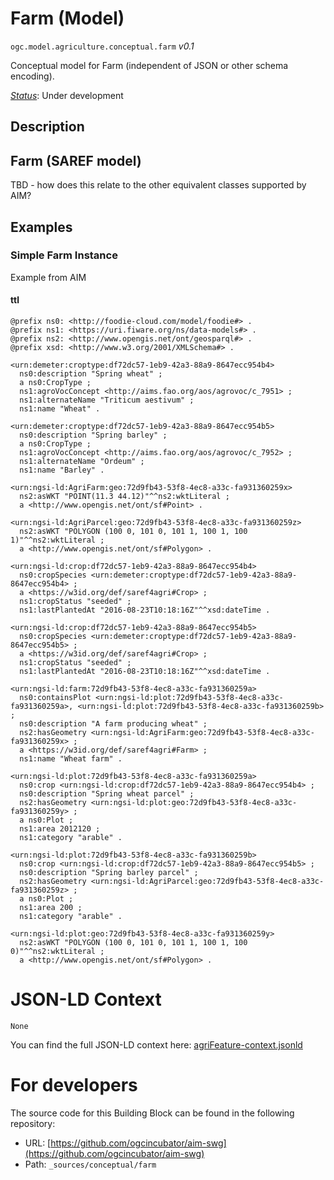 
# Farm (Model)

`ogc.model.agriculture.conceptual.farm` *v0.1*

Conceptual model for Farm (independent of JSON or other schema encoding).

[*Status*](http://www.opengis.net/def/status): Under development

## Description

## Farm (SAREF model)

TBD - how does this relate to the other equivalent classes supported by AIM?





## Examples

### Simple Farm Instance
Example from AIM  

#### ttl
```ttl
@prefix ns0: <http://foodie-cloud.com/model/foodie#> .
@prefix ns1: <https://uri.fiware.org/ns/data-models#> .
@prefix ns2: <http://www.opengis.net/ont/geosparql#> .
@prefix xsd: <http://www.w3.org/2001/XMLSchema#> .

<urn:demeter:croptype:df72dc57-1eb9-42a3-88a9-8647ecc954b4>
  ns0:description "Spring wheat" ;
  a ns0:CropType ;
  ns1:agroVocConcept <http://aims.fao.org/aos/agrovoc/c_7951> ;
  ns1:alternateName "Triticum aestivum" ;
  ns1:name "Wheat" .

<urn:demeter:croptype:df72dc57-1eb9-42a3-88a9-8647ecc954b5>
  ns0:description "Spring barley" ;
  a ns0:CropType ;
  ns1:agroVocConcept <http://aims.fao.org/aos/agrovoc/c_7952> ;
  ns1:alternateName "Ordeum" ;
  ns1:name "Barley" .

<urn:ngsi-ld:AgriFarm:geo:72d9fb43-53f8-4ec8-a33c-fa931360259x>
  ns2:asWKT "POINT(11.3 44.12)"^^ns2:wktLiteral ;
  a <http://www.opengis.net/ont/sf#Point> .

<urn:ngsi-ld:AgriParcel:geo:72d9fb43-53f8-4ec8-a33c-fa931360259z>
  ns2:asWKT "POLYGON (100 0, 101 0, 101 1, 100 1, 100 1)"^^ns2:wktLiteral ;
  a <http://www.opengis.net/ont/sf#Polygon> .

<urn:ngsi-ld:crop:df72dc57-1eb9-42a3-88a9-8647ecc954b4>
  ns0:cropSpecies <urn:demeter:croptype:df72dc57-1eb9-42a3-88a9-8647ecc954b4> ;
  a <https://w3id.org/def/saref4agri#Crop> ;
  ns1:cropStatus "seeded" ;
  ns1:lastPlantedAt "2016-08-23T10:18:16Z"^^xsd:dateTime .

<urn:ngsi-ld:crop:df72dc57-1eb9-42a3-88a9-8647ecc954b5>
  ns0:cropSpecies <urn:demeter:croptype:df72dc57-1eb9-42a3-88a9-8647ecc954b5> ;
  a <https://w3id.org/def/saref4agri#Crop> ;
  ns1:cropStatus "seeded" ;
  ns1:lastPlantedAt "2016-08-23T10:18:16Z"^^xsd:dateTime .

<urn:ngsi-ld:farm:72d9fb43-53f8-4ec8-a33c-fa931360259a>
  ns0:containsPlot <urn:ngsi-ld:plot:72d9fb43-53f8-4ec8-a33c-fa931360259a>, <urn:ngsi-ld:plot:72d9fb43-53f8-4ec8-a33c-fa931360259b> ;
  ns0:description "A farm producing wheat" ;
  ns2:hasGeometry <urn:ngsi-ld:AgriFarm:geo:72d9fb43-53f8-4ec8-a33c-fa931360259x> ;
  a <https://w3id.org/def/saref4agri#Farm> ;
  ns1:name "Wheat farm" .

<urn:ngsi-ld:plot:72d9fb43-53f8-4ec8-a33c-fa931360259a>
  ns0:crop <urn:ngsi-ld:crop:df72dc57-1eb9-42a3-88a9-8647ecc954b4> ;
  ns0:description "Spring wheat parcel" ;
  ns2:hasGeometry <urn:ngsi-ld:plot:geo:72d9fb43-53f8-4ec8-a33c-fa931360259y> ;
  a ns0:Plot ;
  ns1:area 2012120 ;
  ns1:category "arable" .

<urn:ngsi-ld:plot:72d9fb43-53f8-4ec8-a33c-fa931360259b>
  ns0:crop <urn:ngsi-ld:crop:df72dc57-1eb9-42a3-88a9-8647ecc954b5> ;
  ns0:description "Spring barley parcel" ;
  ns2:hasGeometry <urn:ngsi-ld:AgriParcel:geo:72d9fb43-53f8-4ec8-a33c-fa931360259z> ;
  a ns0:Plot ;
  ns1:area 200 ;
  ns1:category "arable" .

<urn:ngsi-ld:plot:geo:72d9fb43-53f8-4ec8-a33c-fa931360259y>
  ns2:asWKT "POLYGON (100 0, 101 0, 101 1, 100 1, 100 0)"^^ns2:wktLiteral ;
  a <http://www.opengis.net/ont/sf#Polygon> .
```


# JSON-LD Context

```jsonld
None
```

You can find the full JSON-LD context here:
[agriFeature-context.jsonld](../../../jsonld/agriFeature-context.jsonld)


# For developers

The source code for this Building Block can be found in the following repository:

* URL: [https://github.com/ogcincubator/aim-swg](https://github.com/ogcincubator/aim-swg)
* Path: `_sources/conceptual/farm`


